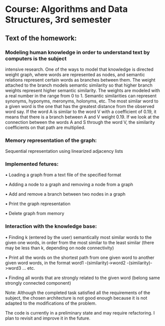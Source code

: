 # Course: Algorithms and Data Structures, 3rd semester
## Text of the homework:

### Modeling human knowledge in order to understand text by computers is the subject
intensive research. One of the ways to model that knowledge is directed
weight graph, where words are represented as nodes, and semantic relations
represent certain words as branches between them. The weight attached to the branch models
semantic similarity so that higher branch weights represent higher semantic similarity.
The weights are modeled with a real number in the range from 0 to 1.
Semantic similarities can represent synonyms, hyponyms, meronyms, holonyms,
etc. The most similar word to a given word is the one that has the greatest distance from the observed word
say. If the word A is similar to the word V with a coefficient of 0.19, it means that there is a branch
between A and V weight 0.19. If we look at the connection between the words A and S through the word V,
the similarity coefficients on that path are multiplied.

### Memory representation of the graph: 
Sequential representation using linearized adjacency lists


### Implemented fetures:
• Loading a graph from a text file of the specified format

• Adding a node to a graph and removing a node from a graph

• Add and remove a branch between two nodes in a graph

• Print the graph representation

• Delete graph from memory

### Interaction with the knowledge base:
• Finding k (entered by the user) semantically most similar words to the given one
words, in order from the most similar to the least similar (there may be less than k,
depending on node connectivity)

• Print all the words on the shortest path from one given word to another given word
words, in the format word1 -(similarity)->word2 -(similarity)->word3 ... etc.

• Finding all words that are strongly related to the given word (belong
same strongly connected component)

Note: Although the completed task satisfied all the requirements of the subject, 
the chosen architecture is not good enough because it is not adapted to the modifications of the problem.

The code is currently in a preliminary state and may require refactoring. I plan to revisit and improve it in the future.
